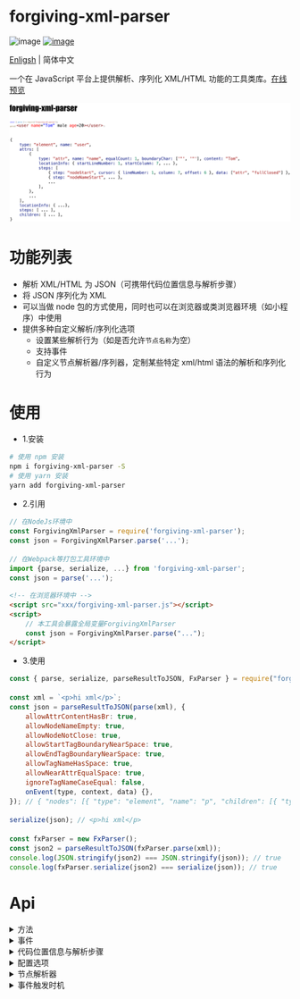 # forgiving-xml-parser

![image](https://img.shields.io/npm/l/forgiving-xml-parser.svg)
[![image](https://img.shields.io/npm/v/forgiving-xml-parser.svg)](https://www.npmjs.com/package/forgiving-xml-parser)

[Enligsh](./README.md) | 简体中文

一个在 JavaScript 平台上提供解析、序列化 XML/HTML 功能的工具类库。[在线预览](https://imingyu.github.io/forgiving-xml-parser/)

![spec](./docs/img/ad.png)

# 功能列表

-   解析 XML/HTML 为 JSON（可携带代码位置信息与解析步骤）
-   将 JSON 序列化为 XML
-   可以当做 node 包的方式使用，同时也可以在浏览器或类浏览器环境（如小程序）中使用
-   提供多种自定义解析/序列化选项
    -   设置某些解析行为（如是否允许`节点名称`为空）
    -   支持事件
    -   自定义节点解析器/序列器，定制某些特定 xml/html 语法的解析和序列化行为

# 使用

-   1.安装

```bash
# 使用 npm 安装
npm i forgiving-xml-parser -S
# 使用 yarn 安装
yarn add forgiving-xml-parser
```

-   2.引用

```javascript
// 在NodeJs环境中
const ForgivingXmlParser = require('forgiving-xml-parser');
const json = ForgivingXmlParser.parse('...');

// 在Webpack等打包工具环境中
import {parse, serialize, ...} from 'forgiving-xml-parser';
const json = parse('...');
```

```html
<!-- 在浏览器环境中 -->
<script src="xxx/forgiving-xml-parser.js"></script>
<script>
    // 本工具会暴露全局变量ForgivingXmlParser
    const json = ForgivingXmlParser.parse("...");
</script>
```

-   3.使用

```javascript
const { parse, serialize, parseResultToJSON, FxParser } = require("forgiving-xml-parser");

const xml = `<p>hi xml</p>`;
const json = parseResultToJSON(parse(xml), {
    allowAttrContentHasBr: true,
    allowNodeNameEmpty: true,
    allowNodeNotClose: true,
    allowStartTagBoundaryNearSpace: true,
    allowEndTagBoundaryNearSpace: true,
    allowTagNameHasSpace: true,
    allowNearAttrEqualSpace: true,
    ignoreTagNameCaseEqual: false,
    onEvent(type, context, data) {},
}); // { "nodes": [{ "type": "element", "name": "p", "children": [{ "type": "text", "content": "hi xml" }] }] }

serialize(json); // <p>hi xml</p>

const fxParser = new FxParser();
const json2 = parseResultToJSON(fxParser.parse(xml));
console.log(JSON.stringify(json2) === JSON.stringify(json)); // true
console.log(fxParser.serialize(json2) === serialize(json)); // true
```

# Api

<details>
<summary>方法</summary>

-   **parse**(xml: `String`, options?: [FxParseOptions](src/types.ts#L178-L181)): [FxParseResult](src/types.ts#L266-L271)

-   **parseResultToJSON**(result: [FxParseResult](src/types.ts#L266-L271), options?: [FxToJSONOptions](src/types.ts#L251-L257)): [FxParseResultJSON](src/types.ts#L258-L265)

-   **serialize**(json: [FxNodeJSON](src/types.ts#L287-L299) | [FxNodeJSON](src/types.ts#L287-L299)[], options?: [FxSerializeOptions](src/types.ts#L60-L62)): `String`

-   **new FxParser**(options?: [FxParserOptions](src/types.ts#L335-L338))

    -   **parse**(xml: `String`, options?: [FxParseOptions](src/types.ts#L178-L181)): [FxParseResult](src/types.ts#L266-L271)

    -   **parseResultToJSON**(result: [FxParseResult](src/types.ts#L266-L271), options?: [FxToJSONOptions](src/types.ts#L251-L257)): [FxParseResultJSON](src/types.ts#L258-L265)

    -   **serialize**(json: [FxNodeJSON](src/types.ts#L287-L299) | [FxNodeJSON](src/types.ts#L287-L299)[], options?: [FxSerializeOptions](src/types.ts#L60-L62)): `String`

</details>

<details>
<summary>事件</summary>

| 事件                | 简介                           | 节点类型触发情况及次数                                                                                                                                    |                                |                                                                                                   |                      |                      |                      |                       |                      |     |
| ------------------- | ------------------------------ | --------------------------------------------------------------------------------------------------------------------------------------------------------- | ------------------------------ | ------------------------------------------------------------------------------------------------- | -------------------- | -------------------- | -------------------- | --------------------- | -------------------- | --- |
|                     |                                | Element                                                                                                                                                   | Element(selfclosing)           | Attr                                                                                              | Text                 | Comment              | CDATA                | ProcessingInstruction | DTD                  |
| `nodeStart`         | 节点开始解析                   | 必定触发，仅触发一次                                                                                                                                      | 同左                           | 同左                                                                                              | 同左                 | 同左                 | 同左                 | 同左                  | 同左                 |
| `nodeEnd`           | 节点解析完成                   | 节点正确关闭且不是`xml中`最后一个节点时触发，仅触发一次；<br>`<p><span></p>`中的`p`和`span`均会触发；<br>`<p></p><span>`中的`p`会触发，但是`span`不会触发 | 同左                           | 同左                                                                                              | 同左                 | 同左                 | 同左                 | 同左                  | 同左                 |
| `nodeNameStart`     | 节点名称开始解析               | `startTag`中包含名称时触发一次；<br>（`v1.1.0开始支持`）`endTag`中包含名称时触发一次                                                                      | `startTag`中包含名称时触发一次 | 包含名称时触发一次                                                                                | 不触发               | 不触发               | 不触发               | 同 Attr               | 同 Attr              |
| `nodeNameEnd`       | 节点名称解析完毕               | `startTag`中包含名称时触发一次；<br>（`v1.1.0开始支持`）`endTag`中包含名称时触发一次                                                                      | `startTag`中包含名称时触发一次 | 包含名称时触发一次                                                                                | 不触发               | 不触发               | 不触发               | 同 Attr               | 同 Attr              |
| `startTagStart`     | `startTag`部分开始解析         | 必定触发，仅触发一次                                                                                                                                      | 必定触发，仅触发一次           | 不触发                                                                                            | 不触发               | 必定触发，仅触发一次 | 必定触发，仅触发一次 | 必定触发，仅触发一次  | 必定触发，仅触发一次 |
| `attrsStart`        | `startTag`中的属性部分开始解析 | `startTag`包含属性部分时触发，仅触发一次；                                                                                                                | 同左                           | 不触发                                                                                            | 不触发               | 不触发               | 不触发               | 同 Element            | 同 Element           |
| `attrsEnd`          | `startTag`中的属性部分解析完成 | `startTag`包含属性部分时触发，仅触发一次；                                                                                                                | 同左                           | 不触发                                                                                            | 不触发               | 不触发               | 不触发               | 同 Element            | 同 Element           |
| `attrEqual`         | 属性遇到`=`                    | 不触发                                                                                                                                                    | 不触发                         | 属性中包含`=`时触发，触发一次或多次，取决于`options.encounterAttrMoreEqual`                       | 不触发               | 不触发               | 不触发               | 不触发                | 不触发               |
| `attrLeftBoundary`  | 属性遇到左边界符（如：`"'(`）  | 不触发                                                                                                                                                    | 不触发                         | 属性中包含左边界符时触发，触发一次，左边界符值读取属性父元素的`nodeAdapter.attrLeftBoundaryChar`  | 不触发               | 不触发               | 不触发               | 不触发                | 不触发               |
| `attrRightBoundary` | 属性遇到右边界符（如：`"')`）  | 不触发                                                                                                                                                    | 不触发                         | 属性中包含右边界符时触发，触发一次，右边界符值读取属性父元素的`nodeAdapter.attrRightBoundaryChar` | 不触发               | 不触发               | 不触发               | 不触发                | 不触发               |
| `startTagEnd`       | `startTag`部分解析完成         | `startTag`部分正确关闭时触发，仅触发一次；<br>`<user name="Tom">`会触发；<br>`<user name="Tom"`不会触发                                                   | 同左                           | 不触发                                                                                            | 不触发               | 同 Element           | 同 Element           | 同 Element            | 同 Element           |
| `nodeContentStart`  | 文本内容开始解析               | 不触发                                                                                                                                                    | 不触发                         | 属性中包含内容时触发，触发一次                                                                    | 必定触发，仅触发一次 | 同左                 | 同左                 | 不触发                | 不触发               |
| `nodeContentEnd`    | 文本内容解析完成               | 不触发                                                                                                                                                    | 不触发                         | 属性中包含内容时触发，触发一次                                                                    | 必定触发，仅触发一次 | 同左                 | 同左                 | 不触发                | 不触发               |
| `endTagStart`       | `endTag`部分开始解析           | 含有`endTag`部分时触发，仅触发一次；                                                                                                                      | 不触发                         | 不触发                                                                                            | 不触发               | 同 Element           | 同 Element           | 同 Element            | 同 Element           |
| `endTagEnd`         | `endTag`部分解析完成           | `endTag`部分正确关闭时触发，仅触发一次；                                                                                                                  | 不触发                         | 不触发                                                                                            | 不触发               | 同 Element           | 同 Element           | 同 Element            | 同 Element           |
| `error`             | 发生异常                       | 异常发生时触发，触发 0 到多次，范围：全局                                                                                                                 |

</details>

<details>
<summary>代码位置信息与解析步骤</summary>

**代码位置信息**

```typescript
interface FxLocation {
    startLineNumber: number; // 开始行号，行号从1开始
    endLineNumber?: number; // 结束行号
    startColumn: number; // 开始列号，列号从1开始
    endColumn?: number; // 结束列号
    startOffset: number; // 开始偏移索引号，偏移索引号从0开始
    endOffset?: number; // 结束偏移索引号
}
interface FxNodeLocationInfo extends FxLocation {
    startTag?: FxLocation; // startTag部分的代码位置信息
    endTag?: FxLocation; // endTag部分的代码位置信息
    attrs?: FxLocation[]; // 属性部分的代码位置信息，数组顺序为每个属性出现的顺序
}

interface FxNode {
    locationInfo: FxNodeLocationInfo;
}

// v1.1.0后变更：
interface FxNodeTagLocationInfo extends FxLocation {
    name?: FxLocation; // startTag|endTag部分中名称的位置信息
}
interface FxAttrLocationInfo extends FxLocation {
    name?: FxLocation; // 名称的位置信息
    content?: FxLocation; // 内容的位置信息
    leftBoundary?: FxCursorPosition; // 左边界符的位置信息
    rightBoundary?: FxCursorPosition; // 右边界符的位置信息
}
interface FxNodeLocationInfo extends FxLocation {
    startTag?: FxNodeTagLocationInfo; // startTag部分的代码位置信息
    endTag?: FxNodeTagLocationInfo; // endTag部分的代码位置信息
    attrs?: FxAttrLocationInfo[]; // 属性部分的代码位置信息，数组顺序为每个属性出现的顺序
}
```

**解析步骤**

```typescript
interface FxCursorPosition {
    lineNumber: number; // 行号，从1开始
    column: number; // 列号，从1开始
    offset: number; // 偏移索引号，从0开始
}
interface FxTryStep {
    step: FxEventType; // 解析阶段，值就是事件名称
    cursor: FxCursorPosition; // 当前阶段所处的光标位置
    data?: FxTryStepData; // 阶段数据，可以包含名称、节点解析器、关闭类型等
}
interface FxNode {
    steps?: FxTryStep[]; // 解析步骤
}
```

</details>

<details>
<summary>配置选项</summary>

-   [FxParserOptions](src/types.ts#L335-L338)
-   [FxParseOptions](src/types.ts#L178-L181)
-   [FxToJSONOptions](src/types.ts#L251-L257)
-   [FxSerializeOptions](src/types.ts#L60-L62)
</details>

<details>
<summary>节点解析器</summary>
</details>

<details>
<summary>事件触发时机</summary>

![Legend](./docs/img/legend.png)

</details>
